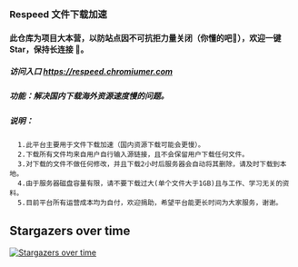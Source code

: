 ### Respeed 文件下载加速
#### 此仓库为项目大本营，以防站点因不可抗拒力量关闭（你懂的吧🤫），欢迎一键Star，保持长连接 🙏。

##### 访问入口 https://respeed.chromiumer.com
##### 功能：解决国内下载海外资源速度慢的问题。
##### 说明：
      1.此平台主要用于文件下载加速（国内资源下载可能会更慢）。
      2.下载所有文件均来自用户自行输入源链接，且不会保留用户下载任何文件。
      3.对下载的文件不做任何修改，并且下载2小时后服务器会自动将其删除，请及时下载到本地。
      4.由于服务器磁盘容量有限，请不要下载过大(单个文件大于1GB)且与工作、学习无关的资料。
      5.目前平台所有运营成本均为自付，欢迎捐助，希望平台能更长时间为大家服务，谢谢。
## Stargazers over time

[![Stargazers over time](https://starchart.cc/chromiumer/respeed.svg)](https://starchart.cc/chromiumer/respeed)
